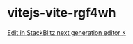 # vitejs-vite-rgf4wh

[Edit in StackBlitz next generation editor ⚡️](https://stackblitz.com/~/github.com/saadougrh/vitejs-vite-rgf4wh)